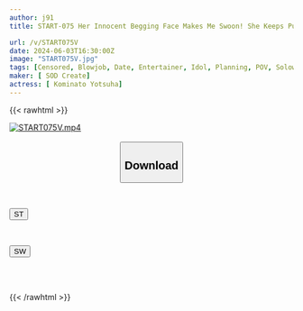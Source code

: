 ```yaml
---
author: j91
title: START-075 Her Innocent Begging Face Makes Me Swoon! She Keeps Pushing Me Around, Flirting! She’s Flustered! She’s Fucking Me Like Crazy! POV! A Date To Celebrate The Second Anniversary Of Her Debut, Yotsuba Kominato [With Bonus Footage]

url: /v/START075V
date: 2024-06-03T16:30:00Z
image: "START075V.jpg"
tags: [Censored, Blowjob, Date, Entertainer, Idol, Planning, POV, Solowork]
maker: [ SOD Create]
actress: [ Kominato Yotsuha]
---
```



{{< rawhtml >}}

<div class="video" data-videoid="Y8bZWd1jdDuvDKG">
    <a href="javascript:;">
        <img src="/v/START075V/START075V.jpg" width="WIDTH" height="HEIGHT" alt="START075V.mp4" loading="lazy">
    </a>
</div>

<script type="text/javascript" src="https://j91.asia/asset/on-demand-st.js"></script>

<br>
  <link rel="stylesheet" href="https://j91.asia/asset/bs5.css">
  
  <center>
  <button class="btn btn-primary" type="button" data-bs-toggle="collapse" data-bs-target=".multi-collapse" aria-expanded="false" aria-controls="multiCollapseExample1 multiCollapseExample2"><h2>Download</h2></button></center>
</p>
<div class="row">
  <div class="col">
    <div class="collapse multi-collapse" id="multiCollapseExample1">
      <div class="card card-body">
	      	      <br>
<div class="buttons">  
<p><a href="/v/START075V/st.html" target="_blank"><button class="btn-hover color-3"><i class="fa fa-download"></i> ST</button></a></p></div>
    </div>
  </div>
</div>
  <div class="col">
    <div class="collapse multi-collapse" id="multiCollapseExample2">
      <div class="card card-body">
	      <br>
<div class="buttons">
<p><a href="/v/START075V/sw.html" target="_blank"><button class="btn-hover color-2"><i class="fa fa-download"></i> SW</button></a></p></div>
<br><br>
      </div>
    </div>
  </div>
</div>

{{< /rawhtml >}}